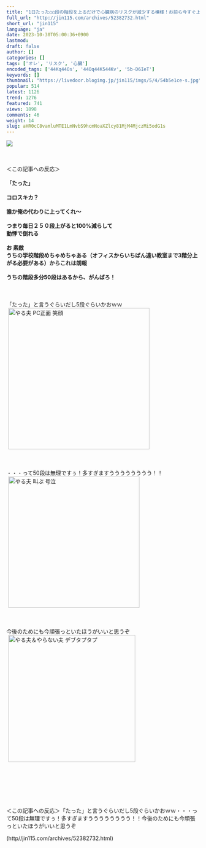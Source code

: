 ```yaml
---
title: "1日たった◯◯段の階段を上るだけで心臓病のリスクが減少する模様！お前ら今すぐ上りまくれえええええ！ "
full_url: "http://jin115.com/archives/52382732.html"
short_url: "jin115"
language: "ja"
date: 2023-10-30T05:00:36+0900
lastmod: 
draft: false
author: []
categories: []
tags: ['オレ', 'リスク', '心臓']
encoded_tags: ['44Kq44Os', '44Oq44K544Kv', '5b-D6IeT']
keywords: []
thumbnail: "https://livedoor.blogimg.jp/jin115/imgs/5/4/54b5e1ce-s.jpg"
popular: 514
latest: 1126
trend: 1276
featured: 741
views: 1898
comments: 46
weight: 14
slug: aHR0cC8vamluMTE1LmNvbS9hcmNoaXZlcy81MjM4MjczMi5odG1s
---
```


![](https://livedoor.blogimg.jp/jin115/imgs/5/4/54b5e1ce-s.jpg)

<div><a name='more'></a> <br> <br> ＜この記事への反応＞<br> <br> <b>「たった」</b><br> <br> <b>コロスキカ？</b><br> <br> <b>誰か俺の代わりに上ってくれ〜<br> </b><br> <b>つまり毎日２５０段上がると100%減らして<br> 動悸で倒れる</b><br> <br> <b>お 素敵<br> うちの学校階段めちゃめちゃある（オフィスからいちばん遠い教室まで3階分上がる必要がある）からこれは朗報</b><br> <b><br> うちの階段多分50段はあるから、がんばろ！</b><br> <br> <br> <br> 「たった」と言うぐらいだし5段ぐらいかおｗｗ<br> <img src='https//livedoor.blogimg.jp/jin115/imgs/2/7/27833c1c.gif' alt='やる夫 PC正面 笑顔' width='368' border='0' hspace='5' class='pict'><br> <br> <br> <br> ・・・って50段は無理ですぅ！多すぎますうううううううう！！<br> <img src='https//livedoor.blogimg.jp/jin115/imgs/3/2/32a2f41a.gif' alt='やる夫 叫ぶ 号泣' width='342' border='0' hspace='5' class='pict'><br> <br> <br> <br> 今後のためにも今頑張っといたほうがいいと思うぞ<br> <img src='https//livedoor.blogimg.jp/jin115/imgs/d/d/ddd83610.gif' alt='やる夫＆やらない夫 デブタプタプ' width='331' border='0' hspace='5' class='pict'><br> <br> <br> <br> <br> <br> <br> <p>＜この記事への反応＞「たった」と言うぐらいだし5段ぐらいかおｗｗ・・・って50段は無理ですぅ！多すぎますうううううううう！！今後のためにも今頑張っといたほうがいいと思うぞ</p></div>

(http//jin115.com/archives/52382732.html)
